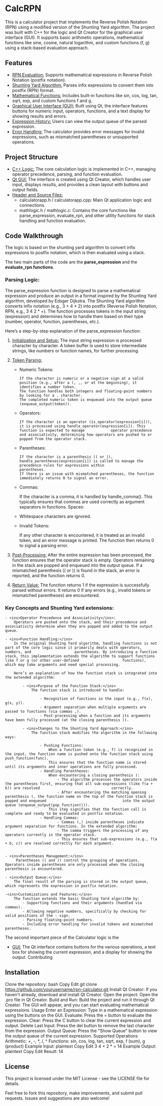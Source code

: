 # CalcRPN

This is a calculator project that implements the Reverse Polish Notation (RPN) using a modified version of the Shunting Yard algorithm. The project was built with C++ for the logic and Qt Creator for the graphical user interface (GUI). It supports basic arithmetic operations, mathematical functions like sine, cosine, natural logarithm, and custom functions (f, g) using a stack-based evaluation approach.

## Features
- <ins>RPN Evaluation:</ins> Supports mathematical expressions in Reverse Polish Notation (postfix notation).
- <ins>Shunting Yard Algorithm:</ins> Parses infix expressions to convert them into postfix (RPN) format.
- <ins>Mathematical Functions:</ins> Includes built-in functions like sin, cos, log, tan, sqrt, exp, and custom functions f and g.
- <ins>Graphical User Interface (GUI):</ins> Built using Qt, the interface features buttons for numeric input, operators, functions, and a text display for showing results and errors.
- <ins>Expression History:</ins> Users can view the output queue of the parsed expression.
- <ins>Error Handling:</ins> The calculator provides error messages for invalid expressions, such as mismatched parentheses or unsupported operations.

## Project Structure
- <ins>C++ Logic:</ins> The core calculation logic is implemented in C++, managing operator precedence, parsing, and function evaluation.
- <ins>Qt GUI:</ins> The interface is created using Qt Creator, which handles user input, displays results, and provides a clean layout with buttons and output fields.
- <ins>Header and Source Files:</ins>
    - calculatorapp.h / calculatorapp.cpp: Main Qt application logic and connections.
    - mathlogic.h / mathlogic.c: Contains the core functions like parse_expression, evaluate_rpn, and other utility functions for stack handling and function evaluation.
## Code Walkthrough
The logic is based on the shunting yard algorithm to convert infix expressions to postfix notation, which is then evaluated using a stack.

The two main parts of the code are the **parse_expression** and the **evaluate_rpn functions**.

### Parsing Logic: 

The parse_expression function is designed to parse a mathematical expression and produce an output in a format inspired by the Shunting Yard algorithm, developed by Edsger Dijkstra. The Shunting Yard algorithm converts infix notation (e.g., 3 + 4 * 2) into postfix (Reverse Polish Notation, RPN, e.g., 3 4 2 * +). The function processes tokens in the input string (expression) and determines how to handle them based on their type (number, operator, function, parentheses, etc.).

Here’s a step-by-step explanation of the parse_expression function:

1. <ins>Initialization and Setup:</ins>
   The input string expression is processed character by character.
   A token buffer is used to store intermediate strings, like numbers or function names, for further processing.
   
2. <ins>Token Parsing:</ins>

    - Numeric Tokens:

          If the character is numeric or a negative sign at a valid position (e.g., after a (, ,, or at the beginning), it identifies a number token.
          The function handles both integers and floating-point numbers by looking for a . character.
          The completed numeric token is enqueued into the output queue (enqueue_output(token)).
    - Operators:

          If the character is an operator (is_operator(expression[i])), it is processed using handle_operator(expression[i]). This function is expected to manage            operator precedence and associativity, determining how operators are pushed to or popped from the operator stack.
      
    - Parentheses:

          If the character is a parenthesis (( or )), handle_parentheses(expression[i]) is called to manage the precedence rules for expressions within                      parentheses.
          If there is an issue with mismatched parentheses, the function immediately returns 0 to signal an error.
      
    - Commas:

        If the character is a comma, it is handled by handle_comma(). This typically ensures that commas are used correctly as argument separators in functions.
        Spaces:

    - Whitespace characters are ignored.
   
    - Invalid Tokens:

        If any other character is encountered, it is treated as an invalid token, and an error message is printed. The function then returns 0 to signal a parsing         error.
      
3. <ins>Post-Processing:</ins>
    After the entire expression has been processed, the function ensures that the operator stack is empty.
    Operators remaining in the stack are popped and enqueued into the output queue. If a mismatched parenthesis (( or )) is found in the stack, an error is            reported, and the function returns 0.
   
4. <ins>Return Value:</ins>
    The function returns 1 if the expression is successfully parsed without errors.
    It returns 0 if any errors (e.g., invalid tokens or mismatched parentheses) are encountered.


### Key Concepts and Shunting Yard extensions:

    - <ins>Operator Precedence and Associativity</ins>:    
        Operators are pushed onto the stack, and their precedence and associativity determine when they are popped and added to the output queue.

    - <ins>Function Handling:</ins>
        In the original Shunting Yard algorithm, handling functions is not part of the core logic since it primarily deals with operators, numbers, and                    parentheses. By introducing a function stack, this implementation extends the algorithm to support functions like f or g (or other user-defined                    functions), which may take arguments and need special processing.

        Here’s an explanation of how the function stack is integrated into the extended algorithm:

            - <ins>Purpose of the Function Stack:</ins>
                The function stack is introduced to handle:

                    - Recognition of functions in the input (e.g., f(x), g(x, y)).
                    - Argument separation when multiple arguments are passed to functions (via commas ,).
                    - Post-processing when a function and its arguments have been fully processed (at the closing parenthesis )).
                    
            - <ins>Changes to the Shunting Yard Approach:</ins>
                The function stack modifies the algorithm in the following ways:

                    - Pushing Functions:
                        When a function token (e.g., f) is recognized in the input, the function name is pushed onto the function stack using push_function(func).
                        This ensures that the function name is stored until its arguments and inner operations are fully processed.
                    - Handling Parentheses:
                        When encountering a closing parenthesis ):
                            - The algorithm processes the operators inside the parentheses first, ensuring that all sub-expressions (like f(a + b)) are resolved                                 correctly.
                            - After encountering the matching opening parenthesis (, the function name on the top of the function stack is popped and enqueued                                   into the output queue (enqueue_output(pop_function())).
                        This step signifies that the function call is complete and ready to be evaluated in postfix notation.
                    - Handling Commas:
                            - Commas (,) inside parentheses indicate argument separation for functions. In the extended algorithm:
                            - The comma triggers the processing of any operators currently in the operator stack.
                            - This ensures that sub-expressions (e.g., f(a + b, c)) are resolved correctly for each argument.

        
    - <ins>Parentheses Management:</ins>
         Parentheses (( and )) control the grouping of operations. Operators inside parentheses are only processed when the closing parenthesis is encountered.
         
    - <ins>Output Queue:</ins>
        The final result of the parsing is stored in the output queue, which represents the expression in postfix notation.
        
    -<ins>Customizations and Features:</ins>
        The function extends the basic Shunting Yard algorithm by:
            - Supporting functions and their arguments (handled via commas).
            - Allowing negative numbers, specifically by checking for valid positions of the - sign.
            - Parsing floating-point numbers.
            - Including error handling for invalid tokens and mismatched parentheses.
            
The second important piece of the Calculator logic is the 

            
- <ins>GUI:</ins> The Qt interface contains buttons for the various operations, a text box for showing the current expression, and a display for showing the output.
Contributing

## Installation
Clone the repository:
bash
Copy
Edit
git clone https://github.com/yourusername/rpn-calculator.git
Install Qt Creator: If you haven't already, download and install Qt Creator.
Open the project: Open the .pro file in Qt Creator.
Build and Run: Build the project and run it through Qt Creator. The GUI will appear, and you can start evaluating mathematical expressions.
Usage
Enter an Expression: Type in a mathematical expression using the buttons on the GUI.
Evaluate: Press the = button to evaluate the expression.
Clear: Press the C button to clear the current expression and output.
Delete Last Input: Press the del button to remove the last character from the expression.
Output Queue: Press the "Show Queue" button to view the output queue of the current expression.
Supported Operations
Arithmetic: +, -, *, /, ^
Functions: sin, cos, log, tan, sqrt, exp, f (sum), g (product)
Example Input:
plaintext
Copy
Edit
3 4 + 2 * = 14
Example Output:
plaintext
Copy
Edit
Result: 14


## License
This project is licensed under the MIT License - see the LICENSE file for details.

Feel free to fork this repository, make improvements, and submit pull requests. Issues and suggestions are also welcome!
